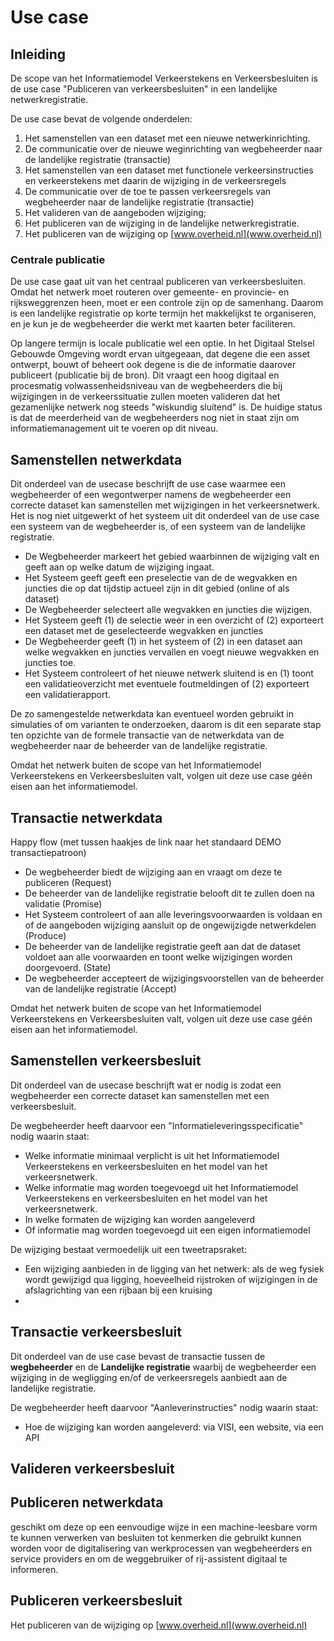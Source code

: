 # Use case


## Inleiding

De scope van het Informatiemodel Verkeerstekens en Verkeersbesluiten is de use case "Publiceren van verkeersbesluiten" in een landelijke netwerkregistratie.

De use case bevat de volgende onderdelen:

1. Het samenstellen van een dataset met een nieuwe netwerkinrichting.
2. De communicatie over de nieuwe weginrichting van wegbeheerder naar de landelijke registratie (transactie)
3. Het samenstellen van een dataset met functionele verkeersinstructies en verkeerstekens met daarin de wijziging in de verkeersregels
4. De communicatie over de toe te passen verkeersregels van wegbeheerder naar de landelijke registratie (transactie)
5. Het valideren van de aangeboden wijziging;
6. Het publiceren van de wijziging in de landelijke netwerkregistratie. 
7. Het publiceren van de wijziging op [www.overheid.nl](www.overheid.nl) 

### Centrale publicatie
De use case gaat uit van het centraal publiceren van verkeersbesluiten. Omdat het netwerk moet routeren over gemeente- en provincie- en rijksweggrenzen heen, moet er een controle zijn op de samenhang. Daarom is een landelijke registratie op korte termijn het makkelijkst te organiseren, en je kun je de wegbeheerder die werkt met kaarten beter faciliteren. 

Op langere termijn is locale publicatie wel een optie. In het Digitaal Stelsel Gebouwde Omgeving wordt ervan uitgegeaan, dat degene die een asset ontwerpt, bouwt of beheert ook degene is die de informatie daarover publiceert (publicatie bij de bron). Dit vraagt een hoog digitaal en procesmatig volwassenheidsniveau van de wegbeheerders die bij wijzigingen in de verkeerssituatie zullen moeten valideren dat het gezamenlijke netwerk nog steeds "wiskundig sluitend" is. De huidige status is dat de meerderheid van de wegbeheerders nog niet in staat zijn om informatiemanagement uit te voeren op dit niveau.

## Samenstellen netwerkdata
Dit onderdeel van de usecase beschrijft de use case waarmee een wegbeheerder of een wegontwerper namens de wegbeheerder een correcte dataset kan samenstellen met wijzigingen in het verkeersnetwerk. Het is nog niet uitgewerkt of het systeem uit dit onderdeel van de use case een systeem van de wegbeheerder is, of een systeem van de landelijke registratie.

* De Wegbeheerder markeert het gebied waarbinnen de wijziging valt en geeft aan op welke datum de wijziging ingaat.
* Het Systeem geeft geeft een preselectie van de de wegvakken en juncties die op dat tijdstip actueel zijn in dit gebied (online of als dataset)
* De Wegbeheerder selecteert alle wegvakken en juncties die wijzigen.
* Het Systeem geeft (1) de selectie weer in een overzicht of (2) exporteert een dataset met de geselecteerde wegvakken en juncties
* De Wegbeheerder geeft (1) in het systeem of (2) in een dataset aan welke wegvakken en juncties vervallen en voegt nieuwe wegvakken en juncties toe. 
* Het Systeem controleert of het nieuwe netwerk sluitend is en (1) toont een validatieoverzicht met eventuele foutmeldingen of (2) exporteert een validatierapport.

De zo samengestelde netwerkdata kan eventueel worden gebruikt in simulaties of om varianten te onderzoeken, daarom is dit een separate stap ten opzichte van de formele transactie van de netwerkdata van de wegbeheerder naar de beheerder van de landelijke registratie.

Omdat het netwerk buiten de scope van het Informatiemodel Verkeerstekens en Verkeersbesluiten valt, volgen uit deze use case géén eisen aan het informatiemodel.

## Transactie netwerkdata 
Happy flow (met tussen haakjes de link naar het standaard DEMO transactiepatroon)
* De wegbeheerder biedt de wijziging aan en vraagt om deze te publiceren (Request)
* De beheerder van de landelijke registratie belooft dit te zullen doen na validatie (Promise)
* Het Systeem controleert of aan alle leveringsvoorwaarden is voldaan en of de aangeboden wijziging aansluit op de ongewijzigde netwerkdelen (Produce)
* De beheerder van de landelijke registratie geeft aan dat de dataset voldoet aan alle voorwaarden en toont welke wijzigingen worden doorgevoerd. (State)
* De wegbeheerder accepteert de wijzigingsvoorstellen van de beheerder van de landelijke registratie (Accept)

Omdat het netwerk buiten de scope van het Informatiemodel Verkeerstekens en Verkeersbesluiten valt, volgen uit deze use case géén eisen aan het informatiemodel.

## Samenstellen verkeersbesluit
Dit onderdeel van de usecase beschrijft wat er nodig is zodat een wegbeheerder een correcte dataset kan samenstellen met een verkeersbesluit. 

De wegbeheerder heeft daarvoor een "Informatieleveringsspecificatie" nodig waarin staat:
- Welke informatie minimaal verplicht is uit het Informatiemodel Verkeerstekens en verkeersbesluiten en het model van het verkeersnetwerk. 
- Welke informatie mag worden toegevoegd uit het Informatiemodel Verkeerstekens en verkeersbesluiten en het model van het verkeersnetwerk. 
- In welke formaten de wijziging kan worden aangeleverd
- Of informatie mag worden toegevoegd uit een eigen informatiemodel

De wijziging bestaat vermoedelijk uit een tweetrapsraket: 
- Een wijziging aanbieden in de ligging van het netwerk: als de weg fysiek wordt gewijzigd qua ligging, hoeveelheid rijstroken of wijzigingen in de afslagrichting van een rijbaan bij een kruising
- 

## Transactie verkeersbesluit
Dit onderdeel van de use case bevast de transactie tussen de **wegbeheerder** en de **Landelijke registratie** waarbij de wegbeheerder een wijziging in de wegligging en/of de verkeersregels aanbiedt aan de landelijke registratie. 

De wegbeheerder heeft daarvoor "Aanleverinstructies" nodig waarin staat:
- Hoe de wijziging kan worden aangeleverd: via VISI, een website, via een API


## Valideren verkeersbesluit


## Publiceren netwerkdata
 geschikt om deze op een eenvoudige wijze in een machine-leesbare vorm te kunnen verwerken van besluiten tot kenmerken die gebruikt kunnen worden voor de digitalisering van werkprocessen van wegbeheerders en service providers en om de weggebruiker of rij-assistent digitaal te informeren.

## Publiceren verkeersbesluit
Het publiceren van de wijziging op [www.overheid.nl](www.overheid.nl) 







